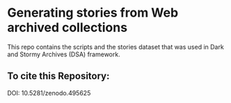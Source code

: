 # Generating stories from Web archived collections
This repo contains the scripts and the stories dataset that was used in Dark and Stormy Archives (DSA) framework. 

## To cite this Repository:

DOI: 10.5281/zenodo.495625
